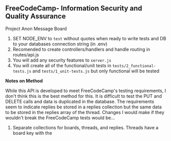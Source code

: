 **FreeCodeCamp**- Information Security and Quality Assurance
------

Project Anon Message Board

1) SET NODE_ENV to `test` without quotes when ready to write tests and DB to your databases connection string (in .env)
2) Recomended to create controllers/handlers and handle routing in routes/api.js
3) You will add any security features to `server.js`
4) You will create all of the functional/unit tests in `tests/2_functional-tests.js` and `tests/1_unit-tests.js` but only functional will be tested


**Notes on Method**

While this API is developed to meet FreeCodeCamp's testing requirements, I don't think this is the best method for this. It is difficult to test the PUT and DELETE calls and data is duplicated in the database. The requirements seem to indicate replies be stored in a replies collection but the same data to be stored in the replies array of the thread. Changes I would make if they wouldn't break the FreeCodeCamp tests would be...

1) Separate collections for boards, threads, and replies. Threads have a board key with the  